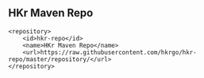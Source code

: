 HKr Maven Repo
----

    <repository>
        <id>hkr-repo</id>
        <name>HKr Maven Repo</name>
        <url>https://raw.githubusercontent.com/hkrgo/hkr-repo/master/repository/</url>
    </repository>